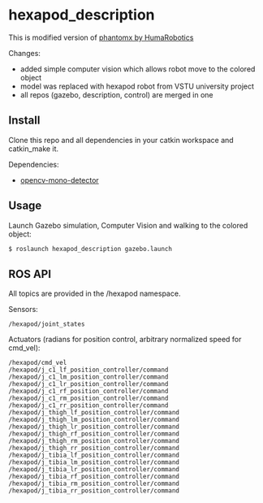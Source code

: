 # hexapod_description
This is modified version of [phantomx by  HumaRobotics](https://github.com/HumaRobotics/phantomx_description)

Changes:
 - added simple computer vision which allows robot move to the colored object
 - model was replaced with hexapod robot from VSTU university project
 - all repos (gazebo, description, control) are merged in one

## Install

Clone this repo and all dependencies in your catkin workspace and catkin_make it.

Dependencies:
 - [opencv-mono-detector](https://github.com/Garrus007/opencv-mono-detector)

## Usage

Launch Gazebo simulation, Computer Vision and walking to the colored object:
```bash
$ roslaunch hexapod_description gazebo.launch
```

## ROS API

All topics are provided in the /hexapod namespace.

Sensors:

    /hexapod/joint_states

Actuators (radians for position control, arbitrary normalized speed for cmd_vel):

    /hexapod/cmd_vel
    /hexapod/j_c1_lf_position_controller/command
    /hexapod/j_c1_lm_position_controller/command
    /hexapod/j_c1_lr_position_controller/command
    /hexapod/j_c1_rf_position_controller/command
    /hexapod/j_c1_rm_position_controller/command
    /hexapod/j_c1_rr_position_controller/command
    /hexapod/j_thigh_lf_position_controller/command
    /hexapod/j_thigh_lm_position_controller/command
    /hexapod/j_thigh_lr_position_controller/command
    /hexapod/j_thigh_rf_position_controller/command
    /hexapod/j_thigh_rm_position_controller/command
    /hexapod/j_thigh_rr_position_controller/command
    /hexapod/j_tibia_lf_position_controller/command
    /hexapod/j_tibia_lm_position_controller/command
    /hexapod/j_tibia_lr_position_controller/command
    /hexapod/j_tibia_rf_position_controller/command
    /hexapod/j_tibia_rm_position_controller/command
    /hexapod/j_tibia_rr_position_controller/command
